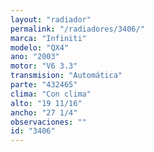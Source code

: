 ```yaml
---
layout: "radiador"
permalink: "/radiadores/3406/"
marca: "Infiniti"
modelo: "QX4"
ano: "2003"
motor: "V6 3.3"
transmision: "Automática"
parte: "432465"
clima: "Con clima"
alto: "19 11/16"
ancho: "27 1/4"
observaciones: ""
id: "3406"
---
```



